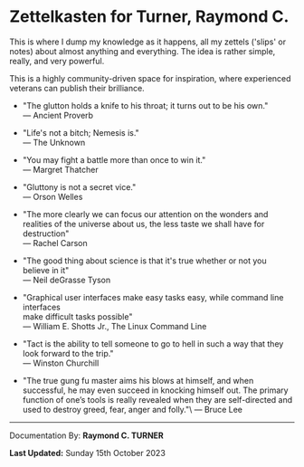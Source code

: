 # Zettelkasten for Turner, Raymond C.

This is where I dump my knowledge as it happens, all my zettels ('slips' or notes) about almost anything and everything. The idea is rather simple, really, and very powerful.

<!-- Everything is in docs or at https://rayct.github.io/zet. -->

This is a highly community-driven space for inspiration, where experienced veterans can publish their brilliance.


* "The glutton holds a knife to his throat; it turns out to be his own."\
― Ancient Proverb

* "Life's not a bitch; Nemesis is."\
― The Unknown

* "You may fight a battle more than once to win it."\
― Margret Thatcher

* "Gluttony is not a secret vice."\
― Orson Welles

* "The more clearly we can focus our attention on the wonders and realities of the universe about us, the less taste we shall have for destruction"\
― Rachel Carson

* "The good thing about science is that it's true whether or not you believe in it"\
― Neil deGrasse Tyson

* "Graphical user interfaces make easy tasks easy, while command line interfaces\
make difficult tasks possible"\
― William E. Shotts Jr., The Linux Command Line

* "Tact is the ability to tell someone to go to hell in such a way that they look forward to the trip."\
― Winston Churchill

* "The true gung fu master aims his blows at himself, and when successful, he may even succeed in knocking himself out. The primary function of one’s tools is really revealed when they are self-directed and used to destroy greed, fear, anger and folly."\ 
― Bruce Lee

---

Documentation By: **Raymond C. TURNER**

**Last Updated:** Sunday 15th October 2023